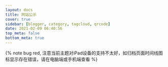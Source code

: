 ```yaml
---
layout: docs
title: 网站公示
cover: true
sidebar: [blogger, category, tagcloud, qrcode]
date: 2021-02-09 06:40:56
top_meta: false
bottom_meta: true
---
```


{% note bug red, 注意当前主题对iPad设备的支持不太好，如归档页面时间线图标显示存在错误，请在电脑端或手机端查看 %}